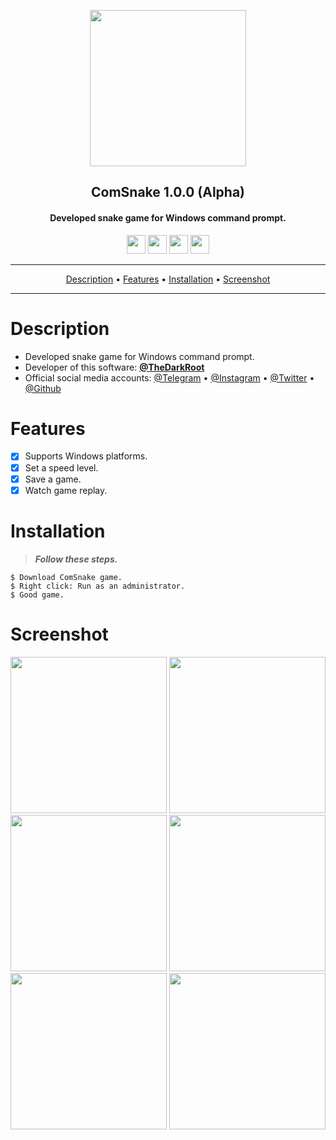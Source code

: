 <p align="center"><a href="https://turkhackteam.org"><img src="https://raw.githubusercontent.com/TheDarkRoot/PNGStore/master/Personal/Banner.png" width="250"></a></p>
<h2 align="center"><b>ComSnake 1.0.0 (Alpha)</b></h2>
<h4 align="center">Developed snake game for Windows command prompt.</h4>
</p>
<p align="center"><a href="center"><a href="https://t.me/TDarkRoot"><img src="https://raw.githubusercontent.com/TheDarkRoot/PNGStore/master/Personal/Telegram.png" width="30"></a>     <a href="center"><a href="https://instagram.com/TheDarkRoot"><img src="https://raw.githubusercontent.com/TheDarkRoot/PNGStore/master/Personal/Instagram.png" width="30"></a>     <a href="center"><a href="https://twitter.com/TDarkRoot"><img src="https://raw.githubusercontent.com/TheDarkRoot/PNGStore/master/Personal/Twitter.png" width="30"></a>     <a href="https://github.com/TheDarkRoot"><img src="https://raw.githubusercontent.com/TheDarkRoot/PNGStore/master/Personal/Github.png" width="30"></a></p>
</p>
<hr>
<p align="center"><a href="#Description">Description</a> &bull; <a href="#Features">Features</a> &bull; <a href="#Installation">Installation</a> &bull; <a href="#Screenshot">Screenshot</a></p>
<hr>


# Description

- Developed snake game for Windows command prompt.
- Developer of this software: **[@TheDarkRoot](https://github.com/TheDarkRoot)**
- Official social media accounts: [@Telegram](https://t.me/TDarkRoot) &bull; [@Instagram](https://instagram.com/TheDarkRoot) &bull; [@Twitter](https://twitter.com/TDarkRoot) &bull; [@Github](https://github.com/TheDarkRoot)

# Features

- [x] Supports Windows platforms.
- [x] Set a speed level.
- [x] Save a game.
- [x] Watch game replay.

# Installation

> ***Follow these steps.***
```
$ Download ComSnake game.
$ Right click: Run as an administrator.
$ Good game.
```

# Screenshot

[<img src="https://raw.githubusercontent.com/TheDarkRoot/PNGStore/master/Personal/Screenshots/ComSnake%2001.png" width=250>](https://raw.githubusercontent.com/TheDarkRoot/PNGStore/master/Personal/Screenshots/ComSnake%2001.png)
[<img src="https://raw.githubusercontent.com/TheDarkRoot/PNGStore/master/Personal/Screenshots/ComSnake%2002.png" width=250>](https://raw.githubusercontent.com/TheDarkRoot/PNGStore/master/Personal/Screenshots/ComSnake%2002.png)
[<img src="https://raw.githubusercontent.com/TheDarkRoot/PNGStore/master/Personal/Screenshots/ComSnake%2003.png" width=250>](https://raw.githubusercontent.com/TheDarkRoot/PNGStore/master/Personal/Screenshots/ComSnake%2003.png)
[<img src="https://raw.githubusercontent.com/TheDarkRoot/PNGStore/master/Personal/Screenshots/ComSnake%2004.png" width=250>](https://raw.githubusercontent.com/TheDarkRoot/PNGStore/master/Personal/Screenshots/ComSnake%2004.png)
[<img src="https://raw.githubusercontent.com/TheDarkRoot/PNGStore/master/Personal/Screenshots/ComSnake%2005.png" width=250>](https://raw.githubusercontent.com/TheDarkRoot/PNGStore/master/Personal/Screenshots/ComSnake%2005.png)
[<img src="https://raw.githubusercontent.com/TheDarkRoot/PNGStore/master/Personal/Screenshots/ComSnake%2006.png" width=250>](https://raw.githubusercontent.com/TheDarkRoot/PNGStore/master/Personal/Screenshots/ComSnake%2006.png)
